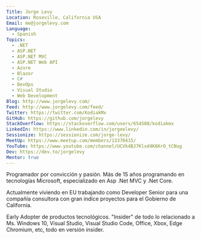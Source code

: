 ```yaml
---
Title: Jorge Levy
Location: Roseville, California USA
Email: me@jorgelevy.com
Language:
  - Spanish
Topics:
  - .NET
  - ASP.NET
  - ASP.NET MVC
  - ASP.NET Web API
  - Azure
  - Blazor
  - C#
  - DevOps
  - Visual Studio
  - Web Development
Blog: http://www.jorgelevy.com/
Feed: http://www.jorgelevy.com/feed/
Twitter: https://twitter.com/KodiakMx
GitHub: https://github.com/jorgelevy
StackOverflow: https://stackoverflow.com/users/654508/kodiakmx
LinkedIn: https://www.linkedin.com/in/jorgeelevy/
Sessionize: https://sessionize.com/jorge-levy/
MeetUp: https://www.meetup.com/members/13370415/
YouTube: https://www.youtube.com/channel/UCVk4BJ7Klxd4K6KrO_tCNug
Dev: https://dev.to/jorgelevy
Mentor: true
---
```

Programador por convicción y pasión. Más de 15 años programando en tecnologías Microsoft, especializado en Asp .Net MVC y .Net Core.

Actualmente viviendo en EU trabajando como Developer Senior para una compañía consultora con gran indice proyectos para el Gobierno de California.

Early Adopter de productos tecnológicos. "Insider" de todo lo relacionado a Ms. Windows 10, Visual Studio, Visual Studio Code, Office, Xbox, Edge Chromium, etc, todo en versión insider.
